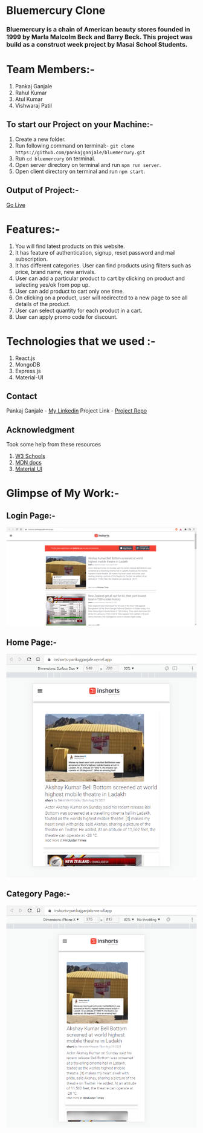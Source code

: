 # Bluemercury Clone

### Bluemercury is a chain of American beauty stores founded in 1999 by Marla Malcolm Beck and Barry Beck. This project was build as a construct week project by Masai School Students.

# Team Members:-
1. Pankaj Ganjale
2. Rahul Kumar 
3. Atul Kumar
4. Vishwaraj Patil

## To start our Project on your Machine:-
1. Create a new folder.
2. Run following command on terminal:- ```git clone https://github.com/pankajganjale/bluemercury.git```
3. Run ```cd bluemercury``` on terminal.
4. Open server directory on terminal and run ```npm run server```.
5. Open client directory on terminal and run ```npm start```.

## Output of Project:-
[Go Live](https://inshorts-pankajganjale.vercel.app/)

# Features:-
1. You will find latest products on this website.
2. It has feature of authentication, signup, reset password and mail subscription.
3. It has different categories. User can find products using filters such as price, brand name, new arrivals.
4. User can add a particular product to cart by clicking on product and selecting yes/ok from pop up.
5. User can add product to cart only one time.
6. On clicking on a product, user will redirected to a new page to see all details of the product.
7. User can select quantity for each product in a cart.
8. User can apply promo code for discount.

# Technologies that we used :-
1. React.js
2. MongoDB
3. Express.js
4. Material-UI
   
## Contact

Pankaj Ganjale - [My Linkedin](https://linkedin.com/in/pankajganjale)
Project Link - [Project Repo](https://github.com/pankajganjale/inshorts.git)

## Acknowledgment
Took some help from these resources 
1) [W3 Schools](https://www.w3schools.com)
2) [MDN docs](https://developer.mozilla.org/en-US/)
3) [Material UI](https://mui.com/)


# Glimpse of My Work:-

## Login Page:-
![login Page](https://github.com/pankajganjale/inshorts/blob/master/projectImages/desktop.PNG?raw=true)


## Home Page:-
![login Page](https://github.com/pankajganjale/inshorts/blob/master/projectImages/surface.PNG?raw=true)


## Category Page:-
![login Page](https://github.com/pankajganjale/inshorts/blob/master/projectImages/iphone.PNG?raw=true)


